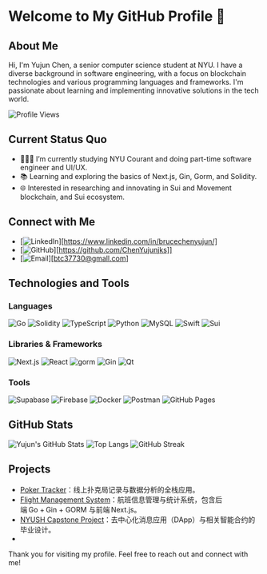# Welcome to My GitHub Profile 👋

## About Me
Hi, I'm Yujun Chen, a senior computer science student at NYU. I have a diverse background in software engineering, with a focus on blockchain technologies and various programming languages and frameworks. I'm passionate about learning and implementing innovative solutions in the tech world.

![Profile Views](https://komarev.com/ghpvc/?username=your-github-username&color=green)

## Current Status Quo

- 👨🏻‍💻 I’m currently studying NYU Courant and doing part-time software engineer and UI/UX.
- 📚 Learning and exploring the basics of Next.js, Gin, Gorm, and Solidity.
- 🌐 Interested in researching and innovating in Sui and Movement blockchain, and Sui ecosystem.

## Connect with Me
- [![LinkedIn](https://img.shields.io/badge/LinkedIn-0077B5?style=for-the-badge&logo=linkedin&logoColor=white)][https://www.linkedin.com/in/brucechenyujun/]
- [![GitHub](https://img.shields.io/badge/GitHub-100000?style=for-the-badge&logo=github&logoColor=white)][https://github.com/ChenYujunjks]]
- [![Email](https://img.shields.io/badge/Email-D14836?style=for-the-badge&logo=gmail&logoColor=white)][btc37730@gmall.com]

## Technologies and Tools

### Languages
![Go](https://img.shields.io/badge/Go-00ADD8?style=for-the-badge&logo=go&logoColor=white)
![Solidity](https://img.shields.io/badge/Solidity-363636?style=for-the-badge&logo=solidity&logoColor=white)
![TypeScript](https://img.shields.io/badge/TypeScript-007ACC?style=for-the-badge&logo=typescript&logoColor=white)
![Python](https://img.shields.io/badge/Python-3776AB?style=for-the-badge&logo=python&logoColor=white)
![MySQL](https://img.shields.io/badge/MySQL-4479A1?style=for-the-badge&logo=mysql&logoColor=white)
![Swift](https://img.shields.io/badge/Swift-FA7343?style=for-the-badge&logo=swift&logoColor=white)
![Sui](https://img.shields.io/badge/Sui-3B82F6?style=for-the-badge&logoColor=white)

### Libraries & Frameworks
![Next.js](https://img.shields.io/badge/Next.js-000000?style=for-the-badge&logo=nextdotjs&logoColor=white)
![React](https://img.shields.io/badge/React-20232A?style=for-the-badge&logo=react&logoColor=61DAFB)
![gorm](https://img.shields.io/badge/gorm-00ADD8?style=for-the-badge&logo=go&logoColor=white)
![Gin](https://img.shields.io/badge/Gin-00ADD8?style=for-the-badge&logo=go&logoColor=white)
![Qt](https://img.shields.io/badge/Qt-41CD52?style=for-the-badge&logo=qt&logoColor=white)

### Tools
![Supabase](https://img.shields.io/badge/Supabase-3ECF8E?style=for-the-badge&logo=supabase&logoColor=white)
![Firebase](https://img.shields.io/badge/Firebase-FFCA28?style=for-the-badge&logo=firebase&logoColor=white)
![Docker](https://img.shields.io/badge/Docker-2496ED?style=for-the-badge&logo=docker&logoColor=white)
![Postman](https://img.shields.io/badge/Postman-FF6C37?style=for-the-badge&logo=postman&logoColor=white)
![GitHub Pages](https://img.shields.io/badge/GitHub%20Pages-222222?style=for-the-badge&logo=githubpages&logoColor=white)


## GitHub Stats
![Yujun's GitHub Stats](https://github-readme-stats.vercel.app/api?username=ChenYujunjks&show_icons=true&theme=tokyonight)
![Top Langs](https://github-readme-stats.vercel.app/api/top-langs/?username=ChenYujunjks&layout=compact&langs_count=8&theme=tokyonight)
![GitHub Streak](https://github-readme-streak-stats.herokuapp.com/?user=ChenYujunjks&theme=tokyonight&hide_border=true)


## Projects
- [Poker Tracker](https://github.com/ChenYujunjks/poker_tracker)：线上扑克局记录与数据分析的全栈应用。
- [Flight Management System](https://github.com/ChenYujunjks/flight_management_sys)：航班信息管理与统计系统，包含后端 Go + Gin + GORM 与前端 Next.js。
- [NYUSH Capstone Project](https://github.com/ChenYujunjks/NYUSH_Capstone_Project)：去中心化消息应用（DApp）与相关智能合约的毕业设计。
- 


Thank you for visiting my profile. Feel free to reach out and connect with me!
